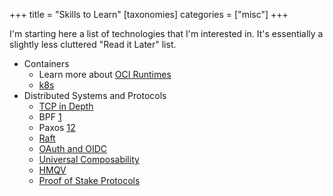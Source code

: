 +++
title = "Skills to Learn"
[taxonomies]
categories = ["misc"]
+++

I'm starting here a list of technologies that I'm interested in.
It's essentially a slightly less cluttered "Read it Later" list.

- Containers
  - Learn more about [OCI Runtimes](https://github.com/opencontainers/runtime-spec/blob/master/spec.md)
  - [k8s](https://kubernetes.io/docs/tutorials/kubernetes-basics/)
- Distributed Systems and Protocols
  - [TCP in Depth](https://www.youtube.com/watch?v=bzja9fQWzdA)
  - BPF [1](https://github.com/iovisor/bcc)
  - Paxos [1](https://lamport.azurewebsites.net/pubs/paxos-simple.pdf)[2](https://www.youtube.com/watch?v=SRsK-ZXTeZ0)
  - [Raft](https://raft.github.io/)
  - [OAuth and OIDC](https://www.youtube.com/watch?v=GyCL8AJUhww)
  - [Universal Composability](https://eprint.iacr.org/2016/046.pdf)
  - [HMQV](https://eprint.iacr.org/2005/176.pdf)
  - [Proof of Stake Protocols](https://www.youtube.com/watch?v=fBKCbhX-dXI)

